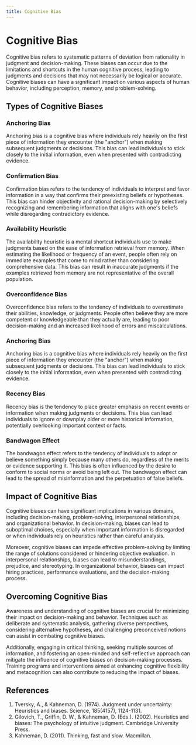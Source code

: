 ```yaml
---
title: Cognitive Bias
---
```

# Cognitive Bias

Cognitive bias refers to systematic patterns of deviation from rationality in judgment and decision-making. These biases can occur due to the limitations and shortcuts in the human cognitive process, leading to judgments and decisions that may not necessarily be logical or accurate. Cognitive biases can have a significant impact on various aspects of human behavior, including perception, memory, and problem-solving.

## Types of Cognitive Biases

### Anchoring Bias

Anchoring bias is a cognitive bias where individuals rely heavily on the first piece of information they encounter (the "anchor") when making subsequent judgments or decisions. This bias can lead individuals to stick closely to the initial information, even when presented with contradicting evidence.

### Confirmation Bias

Confirmation bias refers to the tendency of individuals to interpret and favor information in a way that confirms their preexisting beliefs or hypotheses. This bias can hinder objectivity and rational decision-making by selectively recognizing and remembering information that aligns with one's beliefs while disregarding contradictory evidence.

### Availability Heuristic

The availability heuristic is a mental shortcut individuals use to make judgments based on the ease of information retrieval from memory. When estimating the likelihood or frequency of an event, people often rely on immediate examples that come to mind rather than considering comprehensive data. This bias can result in inaccurate judgments if the examples retrieved from memory are not representative of the overall population.

### Overconfidence Bias

Overconfidence bias refers to the tendency of individuals to overestimate their abilities, knowledge, or judgments. People often believe they are more competent or knowledgeable than they actually are, leading to poor decision-making and an increased likelihood of errors and miscalculations.

### Anchoring Bias

Anchoring bias is a cognitive bias where individuals rely heavily on the first piece of information they encounter (the "anchor") when making subsequent judgments or decisions. This bias can lead individuals to stick closely to the initial information, even when presented with contradicting evidence.

### Recency Bias

Recency bias is the tendency to place greater emphasis on recent events or information when making judgments or decisions. This bias can lead individuals to ignore or downplay older or more historical information, potentially overlooking important context or facts.

### Bandwagon Effect

The bandwagon effect refers to the tendency of individuals to adopt or believe something simply because many others do, regardless of the merits or evidence supporting it. This bias is often influenced by the desire to conform to social norms or avoid being left out. The bandwagon effect can lead to the spread of misinformation and the perpetuation of false beliefs.

## Impact of Cognitive Bias

Cognitive biases can have significant implications in various domains, including decision-making, problem-solving, interpersonal relationships, and organizational behavior. In decision-making, biases can lead to suboptimal choices, especially when important information is disregarded or when individuals rely on heuristics rather than careful analysis.

Moreover, cognitive biases can impede effective problem-solving by limiting the range of solutions considered or hindering objective evaluation. In interpersonal relationships, biases can lead to misunderstandings, prejudice, and stereotyping. In organizational behavior, biases can impact hiring practices, performance evaluations, and the decision-making process.

## Overcoming Cognitive Bias

Awareness and understanding of cognitive biases are crucial for minimizing their impact on decision-making and behavior. Techniques such as deliberate and systematic analysis, gathering diverse perspectives, considering alternative hypotheses, and challenging preconceived notions can assist in combating cognitive biases.

Additionally, engaging in critical thinking, seeking multiple sources of information, and fostering an open-minded and self-reflective approach can mitigate the influence of cognitive biases on decision-making processes. Training programs and interventions aimed at enhancing cognitive flexibility and metacognition can also contribute to reducing the impact of biases.

## References

1. Tversky, A., & Kahneman, D. (1974). Judgment under uncertainty: Heuristics and biases. Science, 185(4157), 1124-1131.
2. Gilovich, T., Griffin, D. W., & Kahneman, D. (Eds.). (2002). Heuristics and biases: The psychology of intuitive judgment. Cambridge University Press.
3. Kahneman, D. (2011). Thinking, fast and slow. Macmillan.